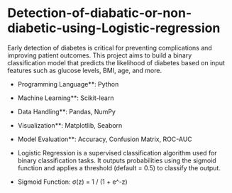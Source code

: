 # Detection-of-diabatic-or-non-diabetic-using-Logistic-regression

Early detection of diabetes is critical for preventing complications and improving patient outcomes. This project aims to build a binary classification model that predicts the likelihood of diabetes based on input features such as glucose levels, BMI, age, and more.

- Programming Language**: Python
- Machine Learning**: Scikit-learn
- Data Handling**: Pandas, NumPy
- Visualization**: Matplotlib, Seaborn
- Model Evaluation**: Accuracy, Confusion Matrix, ROC-AUC

- Logistic Regression is a supervised classification algorithm used for binary classification tasks. It outputs probabilities using the sigmoid function and applies a threshold (default = 0.5) to classify the output.

- Sigmoid Function: σ(z) = 1 / (1 + e^-z)


